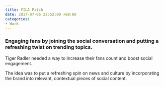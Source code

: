 ```yaml
---
title: FILA Pitch
date: 2017-07-06 22:53:00 +08:00
categories:
- Work
---
```


<h3>Engaging fans by joining the social conversation and putting a refreshing twist on trending topics.</h3>

<p>Tiger Radler needed a way to increase their fans count and boost social engagement.</p>

<p>The idea was to put a refreshing spin on news and culture by incorporating the brand into relevant, contextual pieces of social content.</p>

<div class="whitespace"></div>
